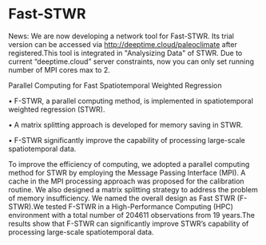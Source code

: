 # Fast-STWR
News: We are now developing a network tool for Fast-STWR. Its trial version can be accessed via http://deeptime.cloud/paleoclimate after registered.This tool is integrated in "Analysizing Data" of STWR. Due to current  “deeptime.cloud” server constraints, now you can only set running number of MPI cores max to 2.

Parallel Computing for Fast Spatiotemporal Weighted Regression

• F-STWR, a parallel computing method, is implemented in spatiotemporal weighted regression (STWR).

• A matrix splitting approach is developed for memory saving in STWR.

• F-STWR significantly improve the capability of processing large-scale spatiotemporal data.

To improve the efficiency of computing, we adopted a parallel computing method for STWR by employing the Message Passing Interface (MPI). A cache in the MPI processing approach was proposed for the calibration routine. We also designed a matrix splitting strategy to address the problem of memory insufficiency. We named the overall design as Fast STWR (F-STWR).We tested F-STWR in a High-Performance Computing (HPC) environment with a total number of 204611 observations from 19 years.The results show that F-STWR can significantly improve STWR’s capability of processing large-scale spatiotemporal data. 

